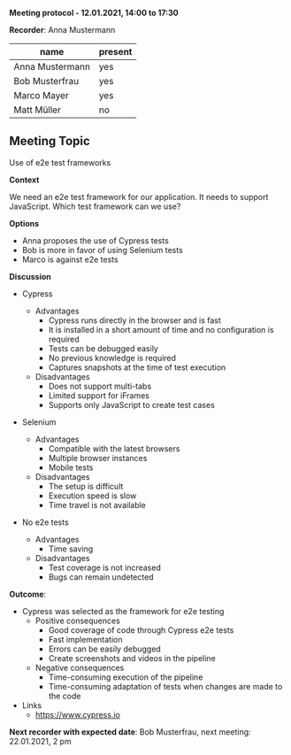 **Meeting protocol - 12.01.2021, 14:00 to 17:30**

**Recorder**: Anna Mustermann



| **name**        | **present** |
| --------------- | ------------ |
| Anna Mustermann | yes           |
| Bob Musterfrau  | yes           |
| Marco Mayer     | yes          |
| Matt Müller     | no         |

## Meeting Topic

Use of e2e test frameworks

**Context**

We need an e2e test framework for our application. It needs to support JavaScript. Which test framework can we use?

**Options**

- Anna proposes the use of Cypress tests
- Bob is more in favor of using Selenium tests
- Marco is against e2e tests

**Discussion**

- Cypress
    - Advantages
        - Cypress runs directly in the browser and is fast
        - It is installed in a short amount of time and no configuration is required
        - Tests can be debugged easily
        - No previous knowledge is required
        - Captures snapshots at the time of test execution
    - Disadvantages
        - Does not support multi-tabs
        - Limited support for iFrames
        - Supports only JavaScript to create test cases

- Selenium
    - Advantages
        - Compatible with the latest browsers
        - Multiple browser instances
        - Mobile tests
    - Disadvantages
        - The setup is difficult
        - Execution speed is slow
        - Time travel is not available

- No e2e tests
    - Advantages
        - Time saving
    - Disadvantages
        - Test coverage is not increased
        - Bugs can remain undetected

**Outcome**:

- Cypress was selected as the framework for e2e testing
    - Positive consequences
        - Good coverage of code through Cypress e2e tests
        - Fast implementation
        - Errors can be easily debugged
        - Create screenshots and videos in the pipeline
    - Negative consequences
        - Time-consuming execution of the pipeline
        - Time-consuming adaptation of tests when changes are made to the code
- Links
    - https://www.cypress.io

**Next recorder with expected date**: Bob Musterfrau, next meeting: 22.01.2021, 2 pm
